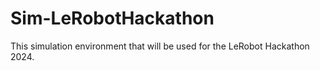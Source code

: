 # Sim-LeRobotHackathon
This simulation environment that will be used for the LeRobot Hackathon 2024.

